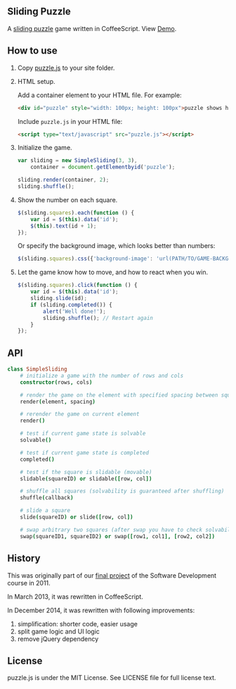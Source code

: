 ## Sliding Puzzle

A [sliding puzzle](http://en.wikipedia.org/wiki/Sliding_puzzle) game
written in CoffeeScript. View [Demo](https://ptpt.github.io/SlidingPuzzle/).

## How to use

1. Copy [puzzle.js](https://ptpt.github.io/SlidingPuzzle/js/puzzle.js) to your site folder.

2. HTML setup.

    Add a container element to your HTML file. For example:
    ````html
    <div id="puzzle" style="width: 100px; height: 100px">puzzle shows here</div>
    ````

    Include `puzzle.js` in your HTML file:
    ````html
    <script type="text/javascript" src="puzzle.js"></script>
    ````

3. Initialize the game.

    ````javascript
    var sliding = new SimpleSliding(3, 3),
        container = document.getElementbyid('puzzle');

    sliding.render(container, 2);
    sliding.shuffle();
    ````

4. Show the number on each square.
    ```javascript
    $(sliding.squares).each(function () {
        var id = $(this).data('id');
        $(this).text(id + 1);
    });
    ```

    Or specify the background image, which looks better than numbers:
    ```javascript
    $(sliding.squares).css({'background-image': 'url(PATH/TO/GAME-BACKGROUND.jpg)'});
    ```

5. Let the game know how to move, and how to react when you win.
    ````javascript
    $(sliding.squares).click(function () {
        var id = $(this).data('id');
        sliding.slide(id);
        if (sliding.completed()) {
            alert('Well done!');
            sliding.shuffle(); // Restart again
        }
    });
    ````

## API

```coffeescript
class SimpleSliding
    # initialize a game with the number of rows and cols
    constructor(rows, cols)

    # render the game on the element with specified spacing between squares
    render(element, spacing)

    # rerender the game on current element
    render()

    # test if current game state is solvable
    solvable()

    # test if current game state is completed
    completed()

    # test if the square is slidable (movable)
    slidable(squareID) or slidable([row, col])

    # shuffle all squares (solvability is guaranteed after shuffling)
    shuffle(callback)

    # slide a square
    slide(squareID) or slide([row, col])

    # swap arbitrary two squares (after swap you have to check solvability yourself)
    swap(squareID1, squareID2) or swap([row1, col1], [row2, col2])
```

## History

This was originally part of our
[final project](http://gavleslidingpuzzle.appspot.com/) of the
Software Development course in 2011.

In March 2013, it was rewritten in CoffeeScript.

In December 2014, it was rewritten with following improvements:

1. simplification: shorter code, easier usage
2. split game logic and UI logic
3. remove jQuery dependency

## License

puzzle.js is under the MIT License. See LICENSE file for full license
text.

